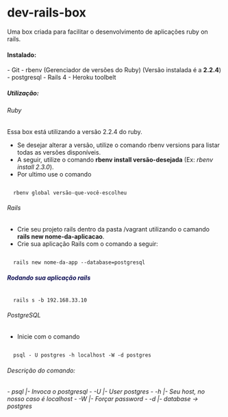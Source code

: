 # dev-rails-box
Uma box criada para facilitar o desenvolvimento de aplicações ruby on rails. 

<h4>Instalado:</h4>
  - Git 
  - rbenv (Gerenciador de versões do Ruby) (Versão instalada é a <b>2.2.4</b>)
  - postgresql
  - Rails 4
  - Heroku toolbelt

<h5>Utilização: </h5>

<h6>Ruby </h6>

Essa box está utilizando a versão 2.2.4 do ruby. 
- Se desejar alterar a versão, utilize o comando rbenv versions para listar todas as versões disponíveis. 
- A seguir, utilize o comando <b>rbenv install versão-desejada</b> (Ex: <i>rbenv install 2.3.0</i>). 
- Por ultimo use o comando 
<code>
  rbenv global versão-que-você-escolheu
</code>

<h6>Rails </h6>

- Crie seu projeto rails dentro da pasta /vagrant utilizando o camando <b>rails new nome-da-aplicacao</b>.
- Crie sua aplicação Rails com o comando a seguir: 
 
<code>
  rails new nome-da-app --database=postgresql
</code>

<h5 style="color:#0A0B52;">Rodando sua aplicação rails</h5>

<code>
  rails s -b 192.168.33.10
</code>

<h6>PostgreSQL</h6>

- Inicie com o comando 
<code>
  psql - U postgres -h localhost -W -d postgres
</code>

<h6>Descrição do comando: <h6>
- psql  |- Invoca o postgresql
- -U    |- User postgres
- -h    |- Seu host, no nosso caso é localhost
- -W    |- Forçar password
- -d    |- database -> postgres





